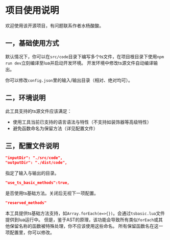 # 项目使用说明
欢迎使用该开源项目，有问题联系作者水杨酸酸。

## 一，基础使用方式
默认情况下，你可以在`src/code`目录下编写多个ts文件，在项目根目录下使用`npm run dev`立刻编译至lua并启动开发环境。
开发环境中修改ts源文件自动编译输出。

你可以修改`config.json`里的输入/输出目录（相对、绝对均可）。


## 二，环境说明
此工具支持的ts源文件应该满足：
- 使用工具当前已支持的语言语法与特性（不支持如装饰器等高级特性）
- 避免函数命名为保留方法（详见配置文件）


## 三，配置文件说明
```json
"inputDir": "./src/code",
"outputDir": "./dist/code",
```
指定了输入与输出的目录。

```json
"use_ts_basic_methods":true,
```
是否使用ts基础方法。关闭后无视下一项配置。

```json
"reserved_methods"
```
本工具提供ts基础方法支持，如`Array.forEach(e=>{})`。会通过`tsbasic.lua`文件提供到lua运行中。
但是，鉴于AST的原理，该功能会导致所有类似`forEach`或其他保留名称的函数被特殊处理，你不应该使用这些命名。
所有保留函数名在这一项配置里，你可以修改。
